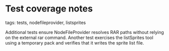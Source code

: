 # Test coverage notes

tags: tests, nodefileprovider, listsprites

Additional tests ensure NodeFileProvider resolves RAR paths without relying on the external rar command. Another test exercises the listSprites tool using a temporary pack and verifies that it writes the sprite list file.
